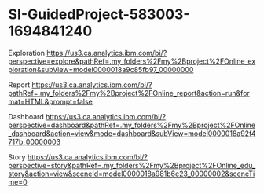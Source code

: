 # SI-GuidedProject-583003-1694841240
Exploration
https://us3.ca.analytics.ibm.com/bi/?perspective=explore&pathRef=.my_folders%2Fmy%2Bproject%2FOnline_exploration&subView=model0000018a9c85fb97_00000000

Report 
https://us3.ca.analytics.ibm.com/bi/?pathRef=.my_folders%2Fmy%2Bproject%2FOnline_report&action=run&format=HTML&prompt=false

Dashboard
https://us3.ca.analytics.ibm.com/bi/?perspective=dashboard&pathRef=.my_folders%2Fmy%2Bproject%2FOnline_dashboard&action=view&mode=dashboard&subView=model0000018a92f4717b_00000003

Story
https://us3.ca.analytics.ibm.com/bi/?perspective=story&pathRef=.my_folders%2Fmy%2Bproject%2FOnline_edu_story&action=view&sceneId=model0000018a981b6e23_00000002&sceneTime=0


